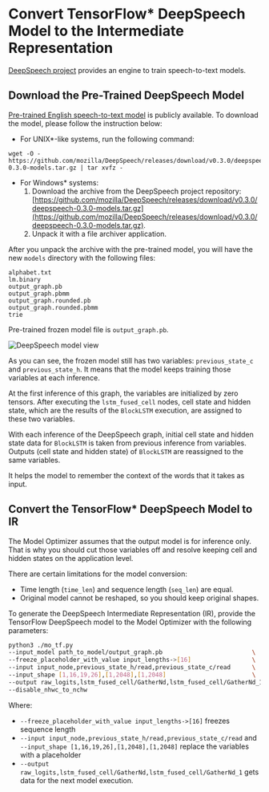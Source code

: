 # Convert TensorFlow* DeepSpeech Model to the Intermediate Representation

[DeepSpeech project](https://github.com/mozilla/DeepSpeech) provides an engine to train speech-to-text models.

## Download the Pre-Trained DeepSpeech Model

[Pre-trained English speech-to-text model](https://github.com/mozilla/DeepSpeech#getting-the-pre-trained-model)
is publicly available. To download the model, please follow the instruction below:

* For UNIX*-like systems, run the following command:
```
wget -O - https://github.com/mozilla/DeepSpeech/releases/download/v0.3.0/deepspeech-0.3.0-models.tar.gz | tar xvfz -
```
* For Windows* systems:
  1. Download the archive from the DeepSpeech project repository: [https://github.com/mozilla/DeepSpeech/releases/download/v0.3.0/deepspeech-0.3.0-models.tar.gz](https://github.com/mozilla/DeepSpeech/releases/download/v0.3.0/deepspeech-0.3.0-models.tar.gz).
  2. Unpack it with a file archiver application.

After you unpack the archive with the pre-trained model, you will have the new `models` directory with the
following files:
```
alphabet.txt  
lm.binary
output_graph.pb  
output_graph.pbmm  
output_graph.rounded.pb  
output_graph.rounded.pbmm  
trie
```

Pre-trained frozen model file is `output_graph.pb`.

![DeepSpeech model view](../../../img/DeepSpeech.png)

As you can see, the frozen model still has two variables: `previous_state_c` and
`previous_state_h`. It means that the model keeps training those variables at each inference.

At the first inference of this graph, the variables are initialized by zero tensors. After executing the
`lstm_fused_cell` nodes, cell state and hidden state, which are the results of the `BlockLSTM` execution,
are assigned to these two variables.

With each inference of the DeepSpeech graph, initial cell state and hidden state data for `BlockLSTM` is taken
from previous inference from variables. Outputs (cell state and hidden state) of `BlockLSTM` are reassigned
to the same variables.

It helps the model to remember the context of the words that it takes as input.

## Convert the TensorFlow* DeepSpeech Model to IR

The Model Optimizer assumes that the output model is for inference only. That is why you should cut those variables off and
resolve keeping cell and hidden states on the application level.

There are certain limitations for the model conversion:
- Time length (`time_len`) and sequence length (`seq_len`) are equal.
- Original model cannot be reshaped, so you should keep original shapes.

To generate the DeepSpeech Intermediate Representation (IR), provide the TensorFlow DeepSpeech model to the Model Optimizer with the following parameters:
```sh
python3 ./mo_tf.py
--input_model path_to_model/output_graph.pb                         \
--freeze_placeholder_with_value input_lengths->[16]                 \
--input input_node,previous_state_h/read,previous_state_c/read      \
--input_shape [1,16,19,26],[1,2048],[1,2048]                        \
--output raw_logits,lstm_fused_cell/GatherNd,lstm_fused_cell/GatherNd_1 \
--disable_nhwc_to_nchw
```

Where:
* `--freeze_placeholder_with_value input_lengths->[16]` freezes sequence length
* `--input input_node,previous_state_h/read,previous_state_c/read` and
`--input_shape [1,16,19,26],[1,2048],[1,2048]` replace the variables with a placeholder
* `--output raw_logits,lstm_fused_cell/GatherNd,lstm_fused_cell/GatherNd_1` gets data for the next model
execution.
